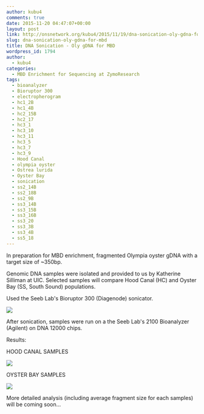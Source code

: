 ```yaml
---
author: kubu4
comments: true
date: 2015-11-20 04:47:07+00:00
layout: post
link: http://onsnetwork.org/kubu4/2015/11/19/dna-sonication-oly-gdna-for-mbd/
slug: dna-sonication-oly-gdna-for-mbd
title: DNA Sonication - Oly gDNA for MBD
wordpress_id: 1794
author:
  - kubu4
categories:
  - MBD Enrichment for Sequencing at ZymoResearch
tags:
  - bioanalyzer
  - Bioruptor 300
  - electropherogram
  - hc1_2B
  - hc1_4B
  - hc2_15B
  - hc2_17
  - hc3_1
  - hc3_10
  - hc3_11
  - hc3_5
  - hc3_7
  - hc3_9
  - Hood Canal
  - olympia oyster
  - Ostrea lurida
  - Oyster Bay
  - sonication
  - ss2_14B
  - ss2_18B
  - ss2_9B
  - ss3_14B
  - ss3_15B
  - ss3_16B
  - ss3_20
  - ss3_3B
  - ss3_4B
  - ss5_18
---
```


In preparation for MBD enrichment, fragmented Olympia oyster gDNA with a target size of ~350bp.

Genomic DNA samples were isolated and provided to us by Katherine Silliman at UIC. Selected samples will compare Hood Canal (HC) and Oyster Bay (SS, South Sound) populations.

Used the Seeb Lab's Bioruptor 300 (Diagenode) sonicator.

[![](http://eagle.fish.washington.edu/Arabidopsis/20151119_bioruptor_settings.JPG)](http://eagle.fish.washington.edu/Arabidopsis/20151119_bioruptor_settings.JPG)

After sonication, samples were run on a the Seeb Lab's 2100 Bioanalyzer (Agilent) on DNA 12000 chips.

Results:

HOOD CANAL SAMPLES

[![](http://eagle.fish.washington.edu/Arabidopsis/Bioanalyzer%20Data/20151119_bioanalyzer_oly_hood_canal_all_electropherograms.jpg)](http://eagle.fish.washington.edu/Arabidopsis/Bioanalyzer%20Data/20151119_bioanalyzer_oly_hood_canal_all_electropherograms.jpg)



OYSTER BAY SAMPLES

[![](http://eagle.fish.washington.edu/Arabidopsis/Bioanalyzer%20Data/20151119_bioanalyzer_oly_oyster_bay_all_electropherograms.jpg)](http://eagle.fish.washington.edu/Arabidopsis/Bioanalyzer%20Data/20151119_bioanalyzer_oly_oyster_bay_all_electropherograms.jpg)

More detailed analysis (including average fragment size for each samples) will be coming soon...
